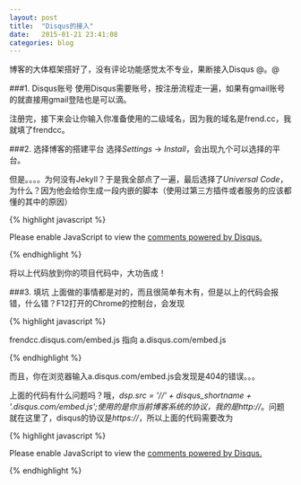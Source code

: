 ```yaml
---
layout: post
title:  "Disqus的接入"
date:   2015-01-21 23:41:08
categories: blog
---
```


博客的大体框架搭好了，没有评论功能感觉太不专业，果断接入Disqus @。@

###1. Disqus账号
使用Disqus需要账号，按注册流程走一遍，如果有gmail账号的就直接用gmail登陆也是可以滴。

注册完，接下来会让你输入你准备使用的二级域名，因为我的域名是frend.cc，我就填了frendcc。


###2. 选择博客的搭建平台
选择*Settings* -> *Install*，会出现九个可以选择的平台。

但是。。。。为何没有Jekyll？于是我全部点了一遍，最后选择了*Universal Code*，为什么？因为他会给你生成一段内嵌的脚本（使用过第三方插件或者服务的应该都懂的其中的原因）

{% highlight javascript %}

<div id="disqus_thread"></div>
<script type="text/javascript">
    /* * * CONFIGURATION VARIABLES: EDIT BEFORE PASTING INTO YOUR WEBPAGE * * */
    var disqus_shortname = 'frendcc'; // required: replace example with your forum shortname

    /* * * DON'T EDIT BELOW THIS LINE * * */
    (function() {
        var dsq = document.createElement('script'); dsq.type = 'text/javascript'; dsq.async = true;
        dsq.src = '//' + disqus_shortname + '.disqus.com/embed.js';
        (document.getElementsByTagName('head')[0] || document.getElementsByTagName('body')[0]).appendChild(dsq);
    })();
</script>
<noscript>Please enable JavaScript to view the <a href="https://disqus.com/?ref_noscript">comments powered by Disqus.</a></noscript>

{% endhighlight %}

将以上代码放到你的项目代码中，大功告成！


###3. 填坑
上面做的事情都是对的，而且很简单有木有，但是以上的代码会报错，什么错？F12打开的Chrome的控制台，会发现

{% highlight javascript %}

frendcc.disqus.com/embed.js 指向 a.disqus.com/embed.js

{% endhighlight %}

而且，你在浏览器输入a.disqus.com/embed.js会发现是404的错误。。。

上面的代码有什么问题吗？哦，*dsp.src = '//' + disqus_shortname + '.disqus.com/embed.js';*使用的是你当前博客系统的协议，我的是*http://*。问题就在这里了，disqus的协议是*https://*，所以上面的代码需要改为

{% highlight javascript %}

<div id="disqus_thread"></div>
<script type="text/javascript">
    /* * * CONFIGURATION VARIABLES: EDIT BEFORE PASTING INTO YOUR WEBPAGE * * */
    var disqus_shortname = 'frendcc'; // required: replace example with your forum shortname

    /* * * DON'T EDIT BELOW THIS LINE * * */
    (function() {
        var dsq = document.createElement('script'); dsq.type = 'text/javascript'; dsq.async = true;
        dsq.src = (location.protocol == 'https:' ? location.protocol : 'https:') + '//' + disqus_shortname + '.disqus.com/embed.js';
        (document.getElementsByTagName('head')[0] || document.getElementsByTagName('body')[0]).appendChild(dsq);
    })();
</script>
<noscript>Please enable JavaScript to view the <a href="https://disqus.com/?ref_noscript">comments powered by Disqus.</a></noscript>

{% endhighlight %}




















